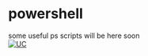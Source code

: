# powershell
some useful ps scripts will be here soon  
[![UC](https://img.shields.io/badge/UC-Android-lightgrey.svg)]( # )  
